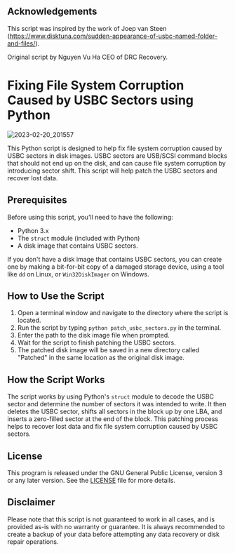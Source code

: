 ## Acknowledgements

This script was inspired by the work of Joep van Steen (https://www.disktuna.com/sudden-appearance-of-usbc-named-folder-and-files/).

Original script by Nguyen Vu Ha CEO of DRC Recovery.

# Fixing File System Corruption Caused by USBC Sectors using Python

![2023-02-20_201557](https://user-images.githubusercontent.com/85211068/220119775-e914c793-6818-4151-b22a-0f468950c7ed.png)

This Python script is designed to help fix file system corruption caused by USBC sectors in disk images. USBC sectors are USB/SCSI command blocks that should not end up on the disk, and can cause file system corruption by introducing sector shift. This script will help patch the USBC sectors and recover lost data.

## Prerequisites

Before using this script, you'll need to have the following:

- Python 3.x
- The `struct` module (included with Python)
- A disk image that contains USBC sectors.

If you don't have a disk image that contains USBC sectors, you can create one by making a bit-for-bit copy of a damaged storage device, using a tool like `dd` on Linux, or `Win32DiskImager` on Windows.

## How to Use the Script

1. Open a terminal window and navigate to the directory where the script is located.
2. Run the script by typing `python patch_usbc_sectors.py` in the terminal.
3. Enter the path to the disk image file when prompted.
4. Wait for the script to finish patching the USBC sectors.
5. The patched disk image will be saved in a new directory called "Patched" in the same location as the original disk image.

## How the Script Works

The script works by using Python's `struct` module to decode the USBC sector and determine the number of sectors it was intended to write. It then deletes the USBC sector, shifts all sectors in the block up by one LBA, and inserts a zero-filled sector at the end of the block. This patching process helps to recover lost data and fix file system corruption caused by USBC sectors.

## License

This program is released under the GNU General Public License, version 3 or any later version. See the [LICENSE](LICENSE) file for more details.

## Disclaimer

Please note that this script is not guaranteed to work in all cases, and is provided as-is with no warranty or guarantee. It is always recommended to create a backup of your data before attempting any data recovery or disk repair operations.
